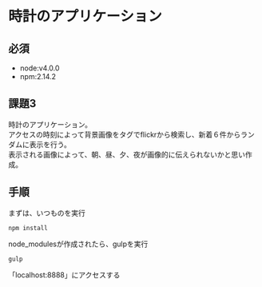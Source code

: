 # 時計のアプリケーション

## 必須
* node:v4.0.0
* npm:2.14.2

## 課題3
  
時計のアプリケーション。  
アクセスの時刻によって背景画像をタグでflickrから検索し、新着６件からランダムに表示を行う。  
表示される画像によって、朝、昼、夕、夜が画像的に伝えられないかと思い作成。  

## 手順
まずは、いつものを実行

```
npm install
```

node_modulesが作成されたら、gulpを実行

```
gulp
```

「localhost:8888」にアクセスする
